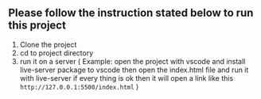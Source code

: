 ## Please follow the instruction stated below to run this project

1. Clone the project
2. cd to project directory
3. run it on a server
   (
   Example: open the project with vscode and install live-server package to vscode
   then open the index.html file and run it with live-server
   if every thing is ok then it will open a link like this `http://127.0.0.1:5500/index.html`
   )
